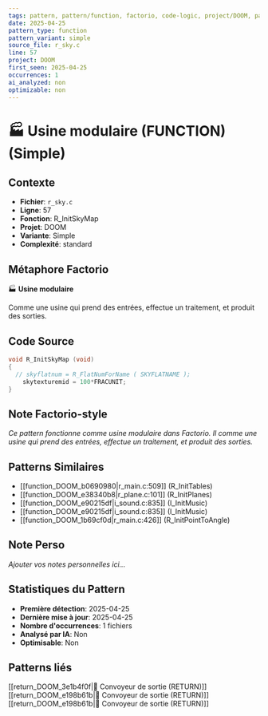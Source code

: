 ```yaml
---
tags: pattern, pattern/function, factorio, code-logic, project/DOOM, pattern/variant/simple
date: 2025-04-25
pattern_type: function
pattern_variant: simple
source_file: r_sky.c
line: 57
project: DOOM
first_seen: 2025-04-25
occurrences: 1
ai_analyzed: non
optimizable: non
---
```


# 🏭 Usine modulaire (FUNCTION) (Simple)

## Contexte
- **Fichier**: `r_sky.c`
- **Ligne**: 57
- **Fonction**: R_InitSkyMap
- **Projet**: DOOM
- **Variante**: Simple
- **Complexité**: standard

## Métaphore Factorio
🏭 **Usine modulaire**

Comme une usine qui prend des entrées, effectue un traitement, et produit des sorties.

## Code Source
```c
void R_InitSkyMap (void)
{
  // skyflatnum = R_FlatNumForName ( SKYFLATNAME );
    skytexturemid = 100*FRACUNIT;
}
```

## Note Factorio-style
*Ce pattern fonctionne comme usine modulaire dans Factorio. Il comme une usine qui prend des entrées, effectue un traitement, et produit des sorties.*

## Patterns Similaires
- [[function_DOOM_b0690980|r_main.c:509]] (R_InitTables)
- [[function_DOOM_e38340b8|r_plane.c:101]] (R_InitPlanes)
- [[function_DOOM_e90215df|i_sound.c:835]] (I_InitMusic)
- [[function_DOOM_e90215df|i_sound.c:835]] (I_InitMusic)
- [[function_DOOM_1b69cf0d|r_main.c:426]] (R_InitPointToAngle)

## Note Perso
*Ajouter vos notes personnelles ici...*

## Statistiques du Pattern
- **Première détection**: 2025-04-25
- **Dernière mise à jour**: 2025-04-25
- **Nombre d'occurrences**: 1 fichiers
- **Analysé par IA**: Non
- **Optimisable**: Non

## Patterns liés
[[return_DOOM_3e1b4f0f|🚚 Convoyeur de sortie (RETURN)]]
[[return_DOOM_e198b61b|🚚 Convoyeur de sortie (RETURN)]]
[[return_DOOM_e198b61b|🚚 Convoyeur de sortie (RETURN)]]
